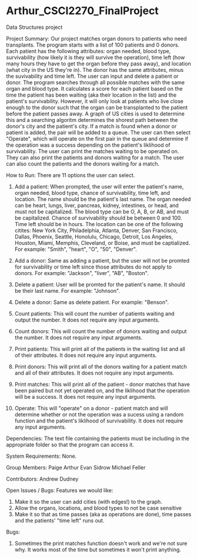 # Arthur_CSCI2270_FinalProject
Data Structures project

Project Summary:
Our project matches organ donors to patients who need transplants. The program starts with a list of 100 patients and 0 donors. Each patient has the following attributes: organ needed, blood type, survivability (how likely it is they will survive the operation), time left (how many hours they have to get the organ before they pass away), and location (what city in the US they're in). The donor has the same attributes, minus the suvivability and time left. The user can input and delete a patient or donor. The program searches through all possible matches with the same organ and blood type. It calculates a score for each patient based on the time the patient has been waiting (aka their location in the list) and the patient's survivability. However, it will only look at patients who live close enough to the donor such that the organ can be transplanted to the patient before the patient passes away. A graph of US cities is used to determine this and a searching algoritm determines the shorest path between the donor's city and the patient's city. If a match is found when a donor or patient is added, the pair will be added to a queue. The user can then select "Operate", which will operate on the first pair in the queue and determine if the operation was a success depending on the patient's liklihood of survivability. The user can print the matches waiting to be operated on. They can also print the patients and donors waiting for a match. The user can also count the patients and the donors waiting for a match. 

How to Run:
There are 11 options the user can select.

1. Add a patient: When prompted, the user will enter the patient's name, organ needed, blood type, chance of survivability, time left, and location. The name should be the patient's last name. The organ needed can be heart, lungs, liver, pancreas, kidney, intestines, or head, and must not be capitalized. The blood type can be O, A, B, or AB, and must be capitalized. Chance of survivability should be between 0 and 100. Time left should be in hours. The location can be one of the following citites: New York City, Philadelphia, Atlanta, Denver, San Francisco, Dallas, Phoenix, Seattle, Honolulu, Chicago, Detroit, Los Angeles, Houston, Miami, Memphis, Cleveland, or Boise, and must be captialized. For example: "Smith", "heart", "O", "50", "Denver".

2. Add a donor: Same as adding a patient, but the user will not be promted for survivability or time left since those attributes do not apply to donors. For example: "Jackson", "liver", "AB", "Boston".

3. Delete a patient: User will be promted for the patient's name. It should be their last name. For example: "Johnson".

4. Delete a donor: Same as delete patient. For example: "Benson".

5. Count patients: This will count the number of patients waiting and output the number. It does not require any input arguments. 

6. Count donors: This will count the number of donors waiting and output the number. It does not require any input arguments. 

7. Print patients: This will print all of the patients in the waiting list and all of their attributes. It does not require any input arguments. 

8. Print donors: This will print all of the donors waiting for a patient match and all of their attributes. It does not require any input arguments. 

9. Print matches: This will print all of the patient - donor matches that have been paired but not yet operated on, and the liklihood that the operation will be a success. It does not require any input arguments.

10. Operate: This will "operate" on a donor - patient match and will determine whether or not the operation was a sucess using a random function and the patient's liklihood of survivability. It does not require any input arguments. 

Dependencies: 
The text file containing the patients must be including in the appropriate folder so that the program can access it.

System Requirements:
None.

Group Members:
Paige Arthur
Evan Sidrow
Michael Feller

Contributors:
Andrew Dudney

Open Issues / Bugs:
Features we would like:
1. Make it so the user can add cities (with edges!) to the graph.
2. Allow the organs, locations, and blood types to not be case sensitive
3. Make it so that as time passes (aka as operations are done), time passes and the patients' "time left" runs out.

Bugs:
1. Sometimes the print matches function doesn't work and we're not sure why. It works most of the time but sometimes it won't print anything.

